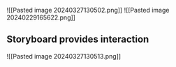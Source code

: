 ![[Pasted image 20240327130502.png]]
![[Pasted image 20240229165622.png]]
## Storyboard provides interaction
![[Pasted image 20240327130513.png]]

##
